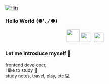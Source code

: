 <span align=center>[![Hits](https://hits.seeyoufarm.com/api/count/incr/badge.svg?url=https%3A%2F%2Fgithub.com%2FDevJayden%2Fhit-counter)](https://hits.seeyoufarm.com)<span>

### Hello World (●'◡'●) 

<p align='center'>
<a href="https://velog.io/@jayden"><img height="40" src="https://user-images.githubusercontent.com/51406753/89020807-7e6fe080-d35a-11ea-9a69-ac748e19bff6.png"></a>
<a href="https://www.instagram.com/jayden_developer/?hl=ko"><img height="30" src="https://github.com/singhkshitij/singhkshitij/blob/master/instagram.png?raw=true"></a>&nbsp;&nbsp;
<a href="mailto:jayden@gmail.com"><img height="30" src="https://github.com/singhkshitij/singhkshitij/blob/master/mail.png?raw=true"></a>
</p>
  
### Let me introduce myself 🤟 
frontend developer,<br>
I like to study 👏 <br>
study notes, travel, play, etc 💻 <br>
